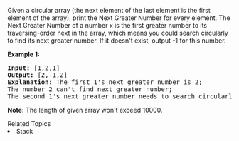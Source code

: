 <p>
Given a circular array (the next element of the last element is the first element of the array), print the Next Greater Number for every element. The Next Greater Number of a number x is the first greater number to its traversing-order next in the array, which means you could search circularly to find its next greater number. If it doesn't exist, output -1 for this number.
</p>

<p><b>Example 1:</b><br />
<pre>
<b>Input:</b> [1,2,1]
<b>Output:</b> [2,-1,2]
<b>Explanation:</b> The first 1's next greater number is 2; </br>The number 2 can't find next greater number; </br>The second 1's next greater number needs to search circularly, which is also 2.
</pre>
</p>

<p><b>Note:</b>
The length of given array won't exceed 10000.
</p><div><div>Related Topics</div><div><li>Stack</li></div></div>